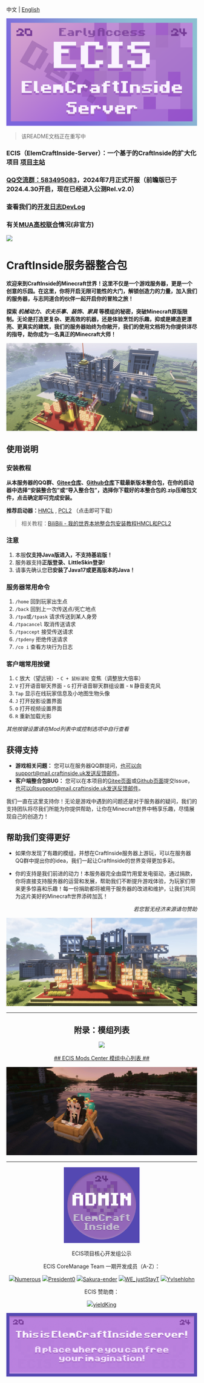 中文 | [English](https://github.com/ElemCraftInside-Server/.github/blob/master/profile/README_en.md)

<p align="center">
  <img src="https://github.com/ElemCraftInside-Server/.github/blob/master/pic/ECIS-169.png" width="600px">
</p>

> 该README文档正在重写中

### ECIS（ElemCraftInside-Server）：一个基于的CraftInside的扩大化项目 [项目主站](https://www.craftinside.uk)

### [QQ交流群：583495083](https://qm.qq.com/q/5H8ir8jTv)，2024年7月正式开服（前瞻版已于2024.4.30开启，现在已经进入公测Rel.v2.0）

### 查看我们的[开发日志DevLog](https://github.com/orgs/ElemCraftInside-Server/projects/3)

### 有关[MUA高校联合](https://github.com/ElemCraftInside-Server/.github/issues/4#issue-2177263946)情况(非官方)

<img src="https://ecis.fairychar.com/api/badge/16/uptime?style=for-the-badge">


# **CraftInside服务器整合包**

**欢迎来到CraftInside的Minecraft世界！这里不仅是一个游戏服务器，更是一个创意的乐园。在这里，你将开启无限可能性的大门，解锁创造力的力量，加入我们的服务器，与志同道合的伙伴一起开启你的冒险之旅！**

**探索 *机械动力、农夫乐事、装饰、家具* 等模组的秘密，突破Minecraft原版限制。无论是打造更复杂、更高效的机器，还是体验烹饪的乐趣，抑或是建造更漂亮、更真实的建筑，我们的服务器始终为你敞开，我们的使用文档将为你提供详尽的指导，助你成为一名真正的Minecraft大师！**

[<div align=center>![](https://github.com/ElemCraftInside-Server/.github/blob/master/pic/65e412c59f345e8d032d9f99.jpg)](pic1)



<div align=left>

## 使用说明

### 安装教程

**从本服务器的QQ群、[Gitee仓库](https://gitee.com/numerousx/craft-inside)、[Github仓库](https://github.com/rrrexfield/CraftInside)下载最新版本整合包，在你的启动器中选择“安装整合包”或“导入整合包”，选择你下载好的本整合包的.zip压缩包文件，点击确定即可完成安装。**

**推荐启动器：**[HMCL](https://hmcl.huangyuhui.net/download/) , [PCL2](https://afdian.net/p/0164034c016c11ebafcb52540025c377) （点击即可下载）

> 相关教程：[BiliBili - 我的世界本地整合包安装教程HMCL和PCL2](https://www.bilibili.com/read/cv24334696/)

### 注意

1. 本服**仅支持Java版进入，不支持基岩版！**
2. 服务器支持**正版登录、LittleSkin登录!**
3. 请事先确认您**已安装了Java17或更高版本的Java！**

### 服务器常用命令

1. `/home` 回到玩家出生点
2. `/back` 回到上一次传送点/死亡地点
3. `/tpa`或`/tpask` 请求传送到某人身旁
4. `/tpacancel` 取消传送请求
5. `/tpaccept` 接受传送请求
6. `/tpdeny` 拒绝传送请求
7. `/co i` 查看方块行为日志

### 客户端常用按键
1. `C` 放大（望远镜）- `C + 鼠标滚轮` 变焦（调整放大倍率）
2. `V` 打开语音聊天界面 - `G` 打开语音聊天群组设置 - `N` 静音麦克风
3. `Tap` 显示在线玩家信息及小地图生物头像
4. `J` 打开投影设置界面
5. `O` 打开视频设置界面
6. `R` 重新加载光影

*其他按键设置请在Mod列表中或控制选项中自行查看*
    
## 获得支持

- **游戏相关问题：** 您可以在服务器QQ群提问，也可以向support@mail.craftinside.uk发送反馈邮件。
- **客户端整合包BUG：** 您可以在本项目的[Gitee页面](https://gitee.com/numerousx/craft-inside)或[Github页面](https://github.com/rrrexfield/CraftInside)提交Issue，也可以向support@mail.craftinside.uk发送反馈邮件。

我们一直在这里支持你！无论是游戏中遇到的问题还是对于服务器的疑问，我们的支持团队将尽我们所能为你提供帮助，让你在Minecraft世界中畅享乐趣，尽情展现自己的创造力！

## 帮助我们变得更好

- 如果你发现了有趣的模组，并想在CraftInside服务器上游玩，可以在服务器QQ群中提出你的idea，我们一起让CraftInside的世界变得更加多彩。

- 你的支持是我们前进的动力！本服务器完全由腐竹用爱发电驱动，通过捐款，你将直接支持服务器的运营和发展，帮助我们不断提升游戏体验，为玩家们带来更多惊喜和乐趣！每一份捐助都将被用于服务器的改进和维护，让我们共同为这片美好的Minecraft世界添砖加瓦！
*<div align=right>若您暂无经济来源请勿赞助*

[<div align=center>![](https://github.com/ElemCraftInside-Server/.github/blob/master/pic/65e412c49f345e8d032d9ec2.jpg)](pic2)

----

<div align=center>

##  附录：模组列表  ##
<p align="center">
<img src="https://github.com/orgs/ElemCraftInside-Server/projects/5/assets/149880662/9b0861db-7a2b-442f-96d1-1151f2155250" width="200px">
</p>

 [## ECIS Mods Center 模组中心列表 ##](https://www.kdocs.cn/l/cnsOGNwF6o5U)
</p>

<div align=left>

[<div align=center>![](https://github.com/ElemCraftInside-Server/.github/blob/master/pic/65e412c59f345e8d032da0d1.jpg)](pic3)

----------
<p align="center">
<img src="https://github.com/ElemCraftInside-Server/.github/blob/master/pic/admin.png" width="200px">
</p>
  ECIS项目核心开发组公示

ECIS CoreManage Team 一期开发成员（A-Z）：

<img src="https://avatars.githubusercontent.com/u/125719548?s=70&v=4" width="30px">[Numerous](https://github.com/rrrexfield)
<img src="https://avatars.githubusercontent.com/u/78775990?s=70&v=4" width="30px">[President0](https://github.com/President0)
<img src="https://avatars.githubusercontent.com/u/117716855?s=70&v=4" width="30px">[Sakura-ender](https://github.com/sakura-ender)
<img src="https://avatars.githubusercontent.com/u/149880662?s=70&v=4" width="30px">[WE_justStayT](https://github.com/LiaoYK001)
<img src="https://avatars.githubusercontent.com/u/64720323?s=70&v=4" width="30px">[YvIsehlohn](https://github.com/yvisehrlohn)

ECIS 赞助商：

<img src="https://avatars.githubusercontent.com/u/150061865?s=70&v=4" width="30px">[yieldKing](https://github.com/ksdyfe)

[<div align=center>![](https://github.com/ElemCraftInside-Server/.github/blob/master/pic/ECIS-loading.gif)](pic4)
